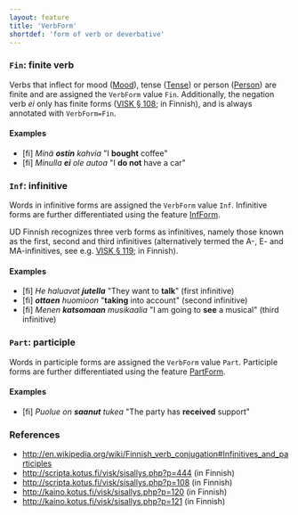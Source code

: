 ```yaml
---
layout: feature
title: 'VerbForm'
shortdef: 'form of verb or deverbative'
---
```


### `Fin`: finite verb

Verbs that inflect for mood ([Mood]()), tense ([Tense]()) or person
([Person]()) are finite and are assigned the `VerbForm` value `Fin`.
Additionally, the negation verb *ei* only has finite forms ([VISK §
108](http://scripta.kotus.fi/visk/sisallys.php?p=108); in Finnish),
and is always annotated with `VerbForm=Fin`.

#### Examples

* [fi] _Minä <b>ostin</b> kahvia_ "I <b>bought</b> coffee"
* [fi] _Minulla <b>ei</b> ole autoa_ "I <b>do not</b> have a car"

### `Inf`: infinitive

Words in infinitive forms are assigned the `VerbForm` value `Inf`.
Infinitive forms are further differentiated using the feature
[InfForm]().

UD Finnish recognizes three verb forms as infinitives, namely those
known as the first, second and third infinitives (alternatively termed
the A-, E- and MA-infinitives, see e.g. [VISK §
119](http://kaino.kotus.fi/visk/sisallys.php?p=119); in Finnish).

#### Examples

* [fi] _He haluavat <b>jutella</b>_ "They want to <b>talk</b>"
  (first infinitive)
* [fi] _<b>ottaen</b> huomioon_ "<b>taking</b> into account"
  (second infinitive)
* [fi] _Menen <b>katsomaan</b> musikaalia_ "I am going to <b>see</b> a musical"
  (third infinitive)

### `Part`: participle

Words in participle forms are assigned the `VerbForm` value `Part`.
Participle forms are further differentiated using the feature
[PartForm]().

#### Examples

* [fi] _Puolue on <b>saanut</b> tukea_ "The party has <b>received</b> support"

### References

* <http://en.wikipedia.org/wiki/Finnish_verb_conjugation#Infinitives_and_participles>
* <http://scripta.kotus.fi/visk/sisallys.php?p=444> (in Finnish)
* <http://scripta.kotus.fi/visk/sisallys.php?p=108> (in Finnish)
* <http://kaino.kotus.fi/visk/sisallys.php?p=120> (in Finnish)
* <http://kaino.kotus.fi/visk/sisallys.php?p=121> (in Finnish)
<!-- Interlanguage links updated Út zář 29 20:31:39 CEST 2020 -->
